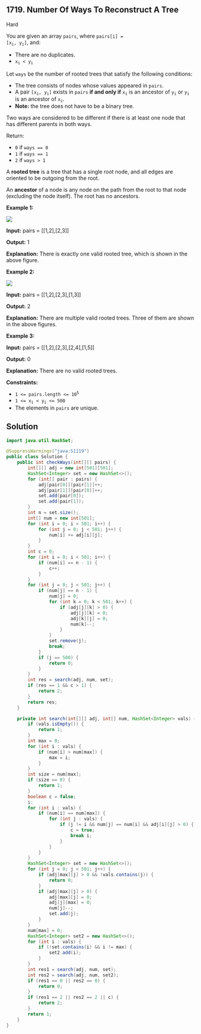 ## 1719\. Number Of Ways To Reconstruct A Tree

Hard

You are given an array `pairs`, where <code>pairs[i] = [x<sub>i</sub>, y<sub>i</sub>]</code>, and:

*   There are no duplicates.
*   <code>x<sub>i</sub> < y<sub>i</sub></code>

Let `ways` be the number of rooted trees that satisfy the following conditions:

*   The tree consists of nodes whose values appeared in `pairs`.
*   A pair <code>[x<sub>i</sub>, y<sub>i</sub>]</code> exists in `pairs` **if and only if** <code>x<sub>i</sub></code> is an ancestor of <code>y<sub>i</sub></code> or <code>y<sub>i</sub></code> is an ancestor of <code>x<sub>i</sub></code>.
*   **Note:** the tree does not have to be a binary tree.

Two ways are considered to be different if there is at least one node that has different parents in both ways.

Return:

*   `0` if `ways == 0`
*   `1` if `ways == 1`
*   `2` if `ways > 1`

A **rooted tree** is a tree that has a single root node, and all edges are oriented to be outgoing from the root.

An **ancestor** of a node is any node on the path from the root to that node (excluding the node itself). The root has no ancestors.

**Example 1:**

![](https://assets.leetcode.com/uploads/2020/12/03/trees2.png)

**Input:** pairs = [[1,2],[2,3]]

**Output:** 1

**Explanation:** There is exactly one valid rooted tree, which is shown in the above figure.

**Example 2:**

![](https://assets.leetcode.com/uploads/2020/12/03/tree.png)

**Input:** pairs = [[1,2],[2,3],[1,3]]

**Output:** 2

**Explanation:** There are multiple valid rooted trees. Three of them are shown in the above figures.

**Example 3:**

**Input:** pairs = [[1,2],[2,3],[2,4],[1,5]]

**Output:** 0

**Explanation:** There are no valid rooted trees.

**Constraints:**

*   <code>1 <= pairs.length <= 10<sup>5</sup></code>
*   <code>1 <= x<sub>i</sub> < y<sub>i</sub> <= 500</code>
*   The elements in `pairs` are unique.

## Solution

```java
import java.util.HashSet;

@SuppressWarnings("java:S1119")
public class Solution {
    public int checkWays(int[][] pairs) {
        int[][] adj = new int[501][501];
        HashSet<Integer> set = new HashSet<>();
        for (int[] pair : pairs) {
            adj[pair[0]][pair[1]]++;
            adj[pair[1]][pair[0]]++;
            set.add(pair[0]);
            set.add(pair[1]);
        }
        int n = set.size();
        int[] num = new int[501];
        for (int i = 0; i < 501; i++) {
            for (int j = 0; j < 501; j++) {
                num[i] += adj[i][j];
            }
        }
        int c = 0;
        for (int i = 0; i < 501; i++) {
            if (num[i] == n - 1) {
                c++;
            }
        }
        for (int j = 0; j < 501; j++) {
            if (num[j] == n - 1) {
                num[j] = 0;
                for (int k = 0; k < 501; k++) {
                    if (adj[j][k] > 0) {
                        adj[j][k] = 0;
                        adj[k][j] = 0;
                        num[k]--;
                    }
                }
                set.remove(j);
                break;
            }
            if (j == 500) {
                return 0;
            }
        }
        int res = search(adj, num, set);
        if (res == 1 && c > 1) {
            return 2;
        }
        return res;
    }

    private int search(int[][] adj, int[] num, HashSet<Integer> vals) {
        if (vals.isEmpty()) {
            return 1;
        }
        int max = 0;
        for (int i : vals) {
            if (num[i] > num[max]) {
                max = i;
            }
        }
        int size = num[max];
        if (size == 0) {
            return 1;
        }
        boolean c = false;
        i:
        for (int i : vals) {
            if (num[i] == num[max]) {
                for (int j : vals) {
                    if (j != i && num[j] == num[i] && adj[i][j] > 0) {
                        c = true;
                        break i;
                    }
                }
            }
        }
        HashSet<Integer> set = new HashSet<>();
        for (int j = 0; j < 501; j++) {
            if (adj[max][j] > 0 && !vals.contains(j)) {
                return 0;
            }
            if (adj[max][j] > 0) {
                adj[max][j] = 0;
                adj[j][max] = 0;
                num[j]--;
                set.add(j);
            }
        }
        num[max] = 0;
        HashSet<Integer> set2 = new HashSet<>();
        for (int i : vals) {
            if (!set.contains(i) && i != max) {
                set2.add(i);
            }
        }
        int res1 = search(adj, num, set);
        int res2 = search(adj, num, set2);
        if (res1 == 0 || res2 == 0) {
            return 0;
        }
        if (res1 == 2 || res2 == 2 || c) {
            return 2;
        }
        return 1;
    }
}
```